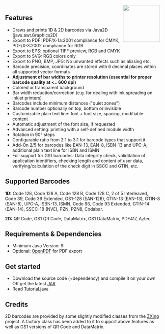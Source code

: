 <img align="right" width="120" height="120" src="https://user-images.githubusercontent.com/130756709/232242399-81d7d770-4c66-469c-b1fd-a2ad6531d212.png">

## Features

- Draws and prints 1D & 2D barcodes via Java2D (java.awt.Graphics2D)
- Export to PDF: PDF/X-1a:2001 compliance for CMYK, PDF/X-3:2002  compliance for RGB
- Export to EPS: optional TIFF preview, RGB and CMYK
- Export to SVG: RGB colors only
- Export to PNG, BMP, JPG: No unwanted effects such as aliasing etc.
- Barcode precision, coordinates are stored with 6 decimal places within all supported vector formats
- **Adjustment of bar widths to printer resolution (essential for proper barcode quality at <= 600 dpi)**
- Colored or transparent background
- Bar width reduction/correction (e.g. for dealing with ink spreading on inkjet printers)
- Barcodes include minimum distances ("quiet zones")
- Barcode number optionally on top, bottom or invisible
- Customizable plain text line: font + font size, spacing, modifiable content
- Automatic adjustment of the font size, if requested
- Advanced setting: printing with a self-defined module width
- Rotation in 90° steps
- Configurable ratio from 2:1 to 3:1 for barcode types that support it
- Add-On 2/5 for barcodes like EAN-13, EAN-8, ISBN-13 and UPC-A, additional plain text line for ISBN and ISMN
- Full support for GS1 barcodes: Data integrity check, validitation of application identifiers, checking length and content of user data, verifying/calculation of the check digit in SSCC and GTIN, etc.

## Supported Barcodes
**1D:** Code 128, Code 128 A, Code 128 B, Code 128 C, 2 of 5 Interleaved, Code 39, Code 39 Extended, GS1-128 (EAN-128), GTIN-13 (EAN-13), GTIN-8 (EAN-8), UPC-A, ISBN-13, ISMN, Code 93, Code 93 Extended, GTIN-14 (EAN-14), SSCC-18 (NVE), PZN, PZN8, Codabar.

**2D:** QR Code, GS1 QR Code, DataMatrix, GS1 DataMatrix, PDF417, Aztec.

## Requirements & Dependencies
- Minimum Java Version: 9
- Optional: [OpenPDF](https://github.com/LibrePDF/OpenPDF) for PDF export

## Get started
- Download the source code (+dependency) and compile it on your own OR get the latest [JAR](https://github.com/Barcode-Lib4J/Barcode-Lib4J/releases)
- Read [Tutorial.java](src/Tutorial.java)

## Credits
2D barcodes are provided by some slightly modified classes from the [ZXing](https://github.com/zxing/zxing) project. A factory class has been added to it to support above features as well as GS1 versions of QR Code and DataMatrix.




